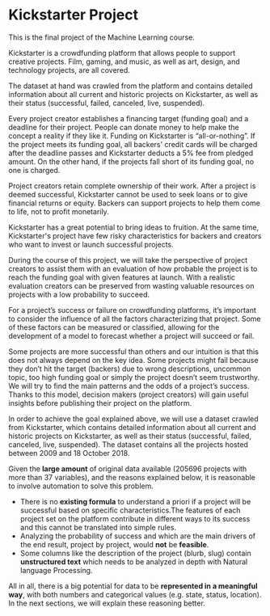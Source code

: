 # Kickstarter Project

This is the final project of the Machine Learning course. 

Kickstarter is a crowdfunding platform that allows people to support creative projects. Film, gaming, and music, as well as art, design, and technology projects, are all covered.

The dataset at hand was crawled from the platform and contains detailed information about all current and historic projects on Kickstarter, as well as their status (successful, failed, canceled, live, suspended). 

Every project creator establishes a financing target (funding goal) and a deadline for their project. People can donate money to help make the concept a reality if they like it. Funding on Kickstarter is “all-or-nothing”. If the project meets its funding goal, all backers' credit cards will be charged after the deadline passes and Kickstarter deducts a 5% fee from pledged amount. On the other hand, if the projects fall short of its funding goal, no one is charged. 

Project creators retain complete ownership of their work. After a project is deemed successful, Kickstarter cannot be used to seek loans or to give financial returns or equity. Backers can support projects to help them come to life, not to profit monetarily. 

Kickstarter has a great potential to bring ideas to fruition. At the same time, Kickstarter's project have few risky characteristics for backers and creators who want to invest or launch successful projects.

During the course of this project, we will take the perspective of project creators to assist them with an evaluation of how probable the project is to reach the funding goal with given features at launch. With a realistic evaluation creators can be preserved from wasting valuable resources on projects with a low probability to succeed.

For a project’s success or failure on crowdfunding platforms, it’s important to consider the influence of all the factors characterizing that project. Some of these factors can be measured or classified, allowing for the development of a model to forecast whether a project will succeed or fail. 

Some projects are more successful than others and our intuition is that this does not always depend on the key idea. Some projects might fail because they don’t hit the target (backers) due to wrong descriptions, uncommon topic, too high funding goal or simply the project doesn’t seem trustworthy. We will try to find the main patterns and the odds of a project’s success. Thanks to this model, decision makers (project creators) will gain useful insights before publishing their project on the platform.

In order to achieve the goal explained above, we will use a dataset crawled from Kickstarter, which contains detailed information about all current and historic projects on Kickstarter, as well as their status (successful, failed, canceled, live, suspended). The dataset contains all the projects hosted between 2009 and 18 October 2018.

Given the **large amount** of original data available (205696 projects with more than 37 variables), and the reasons explained below, it is reasonable to involve automation to solve this problem. 
- There is no **existing formula** to understand a priori if a project will be successful based on specific characteristics.The features of each project set on the platform contribute in different ways to its success and this cannot be translated into simple rules.
- Analyzing the probability of success and which are the main drivers of the end result, project by project, would **not** be **feasible**. 
- Some columns like the description of the project (blurb, slug) contain **unstructured text** which needs to be analyzed in depth with Natural language Processing. 

All in all, there is a big potential for data to be **represented in a meaningful way**, with both numbers and categorical values (e.g. state, status, location). In the next sections, we will explain these reasoning better.

